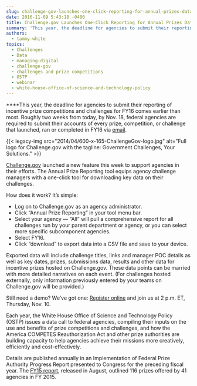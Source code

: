 ```yaml
---
slug: challenge-gov-launches-one-click-reporting-for-annual-prizes-data-call
date: 2016-11-09 5:43:18 -0400
title: Challenge.gov Launches One-Click Reporting for Annual Prizes Data Call
summary: 'This year, the deadline for agencies to submit their reporting of incentive prize competitions and challenges for FY16 comes earlier than most. Roughly two weeks from today, by Nov. 18, federal agencies are required to submit their accounts of every prize, competition, or challenge that launched, ran or completed in FY16 via email.  {{< legacy-img'
authors:
  - tammy-white
topics:
  - Challenges
  - Data
  - managing-digital
  - challenge-gov
  - challenges and prize competitions
  - OSTP
  - webinar
  - white-house-office-of-science-and-technology-policy
---
```


****This year, the deadline for agencies to submit their reporting of incentive prize competitions and challenges for FY16 comes earlier than most. Roughly two weeks from today, by Nov. 18, federal agencies </span><span style="font-weight: 400">are required</span> <span style="font-weight: 400">to submit their accounts of every prize, competition, or challenge that launched, ran or completed in FY16 via </span>[<span style="font-weight: 400">email</span>](mailto:prizes@ostp.eop.gov)<span style="font-weight: 400">. </p> 

<p>
  {{< legacy-img src="2014/04/600-x-165-ChallengeGov-logo.jpg" alt="Full logo for Challenge.gov with the tagline: Government Challenges, Your Solutions." >}}
</p>

<p>
  <a href="http://www.Challenge.gov">Challenge.gov</a> launched a new feature this week to support agencies in their efforts. The Annual Prize Reporting tool equips agency challenge managers with a one-click tool for downloading key data on their challenges.
</p>

<p>
  How does it work? It’s simple:
</p>

<ul>
  <li style="font-weight: 400">
    Log on to Challenge.gov as an agency administrator.
  </li>
  <li style="font-weight: 400">
    Click “Annual Prize Reporting” in your tool menu bar.
  </li>
  <li style="font-weight: 400">
    Select your agency &#8212; “All” will pull a comprehensive report for all challenges run by your parent department or agency, or you can select more specific subcomponent agencies.
  </li>
  <li style="font-weight: 400">
    Select FY16.
  </li>
  <li style="font-weight: 400">
    Click “download” to export data into a CSV file and save to your device.
  </li>
</ul>

<p>
  Exported data will include challenge titles, links and manager POC details as well as key dates, prizes, submissions data, results and other data for incentive prizes hosted on Challenge.gov. These data points can be married with more detailed narratives on each event. (For challenges hosted externally, only information previously entered by your teams on Challenge.gov will be provided.)
</p>

<p>
  Still need a demo? We’ve got one: <a href="https://attendee.gotowebinar.com/register/3423150611212384259">Register online</a> and join us at 2 p.m. ET, Thursday, Nov. 10.
</p>

<p>
  Each year, the White House Office of Science and Technology Policy (OSTP) issues a data call to federal agencies, compiling their inputs on the use and benefits of prize competitions and challenges, and how the America COMPETES Reauthorization Act and other prize authorities are building capacity to help agencies achieve their missions more creatively, efficiently and cost-effectively.
</p>

<p>
  Details are published annually in an Implementation of Federal Prize Authority Progress Report presented to Congress for the preceding fiscal year. The </span><a href="https://www.whitehouse.gov/sites/default/files/fy2015_competes_prizes_report.pdf"><span style="font-weight: 400">FY15 report</span></a><span style="font-weight: 400">, released in August, outlined 116 prizes offered by 41 agencies in FY 2015.</p>